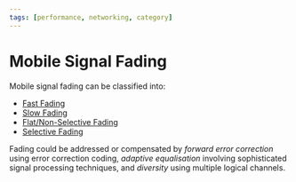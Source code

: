 ```yaml
---
tags: [performance, networking, category]
---
```


# Mobile Signal Fading

Mobile signal fading can be classified into:
- [Fast Fading](202305081322.md)
- [Slow Fading](202305081324.md)
- [Flat/Non-Selective Fading](202305081326.md)
- [Selective Fading](202305081327.md)

Fading could be addressed or compensated by *forward error correction* using
error correction coding, *adaptive equalisation* involving sophisticated signal
processing techniques, and *diversity* using multiple logical channels.
